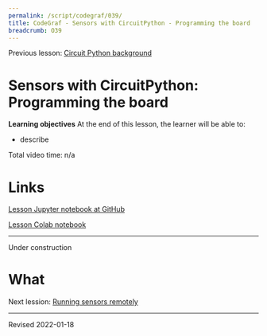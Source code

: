 ```yaml
---
permalink: /script/codegraf/039/
title: CodeGraf - Sensors with CircuitPython - Programming the board
breadcrumb: O39
---
```


Previous lesson: [Circuit Python background](../038)

# Sensors with CircuitPython: Programming the board

**Learning objectives** At the end of this lesson, the learner will be able to:
- describe 

Total video time: n/a

# Links

[Lesson Jupyter notebook at GitHub]()

[Lesson Colab notebook]()


----

Under construction

# What


Next lession: [Running sensors remotely](../040)

----
Revised 2022-01-18
